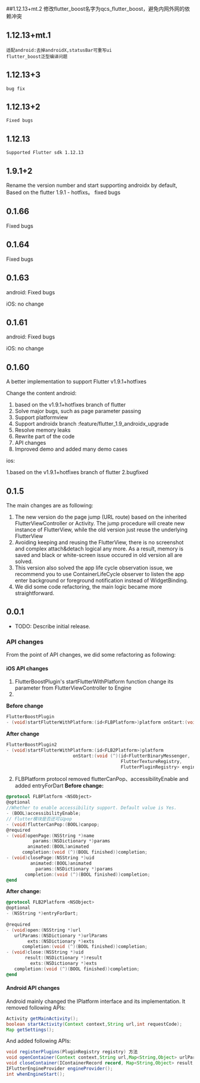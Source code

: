 ##1.12.13+mt.2
    修改flutter_boost名字为qcs_flutter_boost，避免内网外网的依赖冲突

## 1.12.13+mt.1
    适配android:去掉androidX,statusBar可重写ui
    flutter_boost泛型编译问题

## 1.12.13+3
    bug fix
    
## 1.12.13+2
    Fixed bugs

## 1.12.13
    Supported Flutter sdk 1.12.13

## 1.9.1+2

  Rename the version number and start supporting androidx by default, Based on the flutter 1.9.1 - hotfixs。
  fixed bugs

## 0.1.66

  Fixed bugs

## 0.1.64

  Fixed bugs

## 0.1.63

  android:
  Fixed bugs

  iOS:
  no change

## 0.1.61

  android:
  Fixed bugs

  iOS:
  no change

## 0.1.60

A better implementation to support Flutter v1.9.1+hotfixes

Change the content
android:

1. based on the v1.9.1+hotfixes branch of flutter
2. Solve major bugs, such as page parameter passing
3. Support platformview
4. Support androidx branch :feature/flutter_1.9_androidx_upgrade
5. Resolve memory leaks
6. Rewrite part of the code
7. API changes
8. Improved demo and added many demo cases

ios:

1.based on the v1.9.1+hotfixes branch of flutter
2.bugfixed



## 0.1.5
The main changes are as following:
1. The new version do the page jump (URL route) based on the inherited FlutterViewController or Activity. The jump procedure will create new instance of FlutterView, while the old version just reuse the underlying FlutterView
2. Avoiding keeping and reusing the FlutterView, there is no screenshot and complex attach&detach logical any more. As a result, memory is saved and black or white-screen issue occured in old version all are solved.
3. This version also solved the app life cycle observation issue, we recommend you to use ContainerLifeCycle observer to listen the app enter background or foreground notification instead of WidgetBinding.
4. We did some code refactoring, the main logic became more straightforward.

## 0.0.1

* TODO: Describe initial release.


### API changes
From the point of API changes, we did some refactoring as following:
#### iOS API changes
1. FlutterBoostPlugin's startFlutterWithPlatform function change its parameter from FlutterViewController to Engine
2. 
**Before change**
```objectivec
FlutterBoostPlugin
- (void)startFlutterWithPlatform:(id<FLBPlatform>)platform onStart:(void (^)(FlutterViewController *))callback;
```

**After change**

```objectivec
FlutterBoostPlugin2
- (void)startFlutterWithPlatform:(id<FLB2Platform>)platform
                         onStart:(void (^)(id<FlutterBinaryMessenger,
                                           FlutterTextureRegistry,
                                           FlutterPluginRegistry> engine))callback;

```

2. FLBPlatform protocol removed flutterCanPop、accessibilityEnable and added entryForDart
**Before change:**
```objectivec
@protocol FLBPlatform <NSObject>
@optional
//Whether to enable accessibility support. Default value is Yes.
- (BOOL)accessibilityEnable;
// flutter模块是否还可以pop
- (void)flutterCanPop:(BOOL)canpop;
@required
- (void)openPage:(NSString *)name
          params:(NSDictionary *)params
        animated:(BOOL)animated
      completion:(void (^)(BOOL finished))completion;
- (void)closePage:(NSString *)uid
         animated:(BOOL)animated
           params:(NSDictionary *)params
       completion:(void (^)(BOOL finished))completion;
@end
```
**After change:**
```objectivec
@protocol FLB2Platform <NSObject>
@optional
- (NSString *)entryForDart;
    
@required
- (void)open:(NSString *)url
   urlParams:(NSDictionary *)urlParams
        exts:(NSDictionary *)exts
      completion:(void (^)(BOOL finished))completion;
- (void)close:(NSString *)uid
       result:(NSDictionary *)result
         exts:(NSDictionary *)exts
   completion:(void (^)(BOOL finished))completion;
@end
```

#### Android API changes
Android mainly changed the IPlatform interface and its implementation.
It removed following APIs:
```java
Activity getMainActivity();
boolean startActivity(Context context,String url,int requestCode);
Map getSettings();
```

And added following APIs:

```java
void registerPlugins(PluginRegistry registry) 方法
void openContainer(Context context,String url,Map<String,Object> urlParams,int requestCode,Map<String,Object> exts);
void closeContainer(IContainerRecord record, Map<String,Object> result, Map<String,Object> exts);
IFlutterEngineProvider engineProvider();
int whenEngineStart();
```
